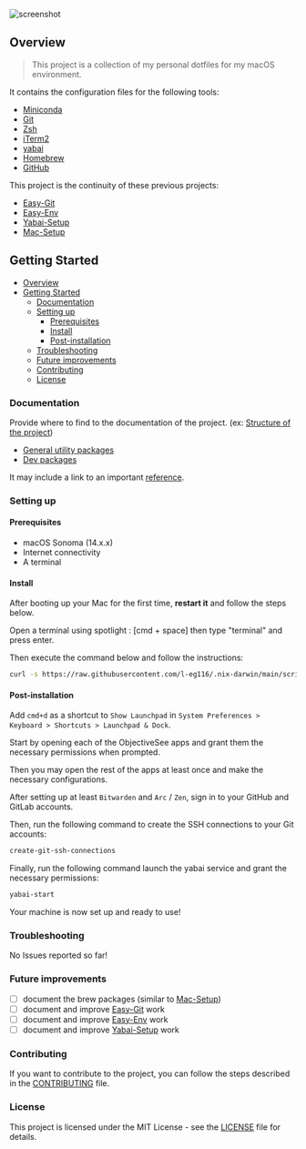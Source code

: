 ![screenshot](./docs/assets/img/presentation.jpg)

## Overview

> This project is a collection of my personal dotfiles for my macOS environment.

It contains the configuration files for the following tools:

- [Miniconda](https://docs.conda.io/en/latest/miniconda.html)
- [Git](https://git-scm.com/)
- [Zsh](https://www.zsh.org/)
- [iTerm2](https://iterm2.com/)
- [yabai](https://github.com/koekeishiya/yabai)
- [Homebrew](https://brew.sh/)
- [GitHub](https://github.com)

This project is the continuity of these previous projects:

- [Easy-Git](https://github.com/MorganKryze/easy-git)
- [Easy-Env](https://github.com/MorganKryze/easy-env)
- [Yabai-Setup](https://github.com/MorganKryze/yabai-setup)
- [Mac-Setup](https://github.com/MorganKryze/mac-setup)

## Getting Started

- [Overview](#overview)
- [Getting Started](#getting-started)
  - [Documentation](#documentation)
  - [Setting up](#setting-up)
    - [Prerequisites](#prerequisites)
    - [Install](#install)
    - [Post-installation](#post-installation)
  - [Troubleshooting](#troubleshooting)
  - [Future improvements](#future-improvements)
  - [Contributing](#contributing)
  - [License](#license)

### Documentation

Provide where to find to the documentation of the project. (ex: [Structure of the project](./docs/STRUCTURE.md))

- [General utility packages](./docs/tools/general.md)
- [Dev packages](./docs/tools/dev.md)

It may include a link to an important [reference](https://example.com).

### Setting up

#### Prerequisites

- macOS Sonoma (14.x.x)
- Internet connectivity
- A terminal

#### Install

After booting up your Mac for the first time, **restart it** and follow the steps below.

Open a terminal using spotlight : [cmd + space] then type "terminal" and press enter.

Then execute the command below and follow the instructions:

```bash
curl -s https://raw.githubusercontent.com/l-eg116/.nix-darwin/main/scripts/bootstrap.sh | zsh
```

#### Post-installation

Add `cmd+d` as a shortcut to `Show Launchpad` in `System Preferences > Keyboard > Shortcuts > Launchpad & Dock`.

Start by opening each of the ObjectiveSee apps and grant them the necessary permissions when prompted.

Then you may open the rest of the apps at least once and make the necessary configurations.

After setting up at least `Bitwarden` and `Arc` / `Zen`, sign in to your GitHub and GitLab accounts.

Then, run the following command to create the SSH connections to your Git accounts:

```bash
create-git-ssh-connections
```

Finally, run the following command launch the yabai service and grant the necessary permissions:

```bash
yabai-start
```

Your machine is now set up and ready to use!

### Troubleshooting

No Issues reported so far!

### Future improvements

- [ ] document the brew packages (similar to [Mac-Setup](https://github.com/MorganKryze/mac-setup))
- [ ] document and improve [Easy-Git](https://github.com/MorganKryze/easy-git) work
- [ ] document and improve [Easy-Env](https://github.com/MorganKryze/easy-env) work
- [ ] document and improve [Yabai-Setup](https://github.com/MorganKryze/yabai-setup) work

### Contributing

If you want to contribute to the project, you can follow the steps described in the [CONTRIBUTING](./.github/CONTRIBUTING) file.

### License

This project is licensed under the MIT License - see the [LICENSE](LICENSE.md) file for details.
